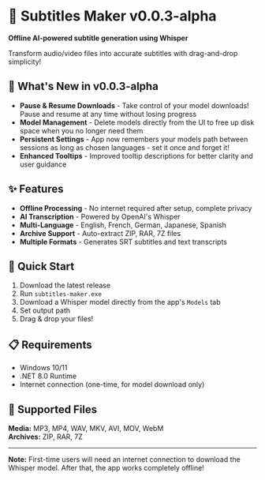 # 🎵 Subtitles Maker v0.0.3-alpha

**Offline AI-powered subtitle generation using Whisper**

Transform audio/video files into accurate subtitles with drag-and-drop simplicity!

## 🎉 What's New in v0.0.3-alpha

- **Pause & Resume Downloads** - Take control of your model downloads! Pause and resume at any time without losing progress
- **Model Management** - Delete models directly from the UI to free up disk space when you no longer need them
- **Persistent Settings** - App now remembers your models path between sessions as long as chosen languages - set it once and forget it!
- **Enhanced Tooltips** - Improved tooltip descriptions for better clarity and user guidance

## ✨ Features

- **Offline Processing** - No internet required after setup, complete privacy
- **AI Transcription** - Powered by OpenAI's Whisper
- **Multi-Language** - English, French, German, Japanese, Spanish
- **Archive Support** - Auto-extract ZIP, RAR, 7Z files
- **Multiple Formats** - Generates SRT subtitles and text transcripts

## 🚀 Quick Start

1. Download the latest release
2. Run `subtitles-maker.exe`
3. Download a Whisper model directly from the app's `Models` tab
4. Set output path
5. Drag & drop your files!

## 📋 Requirements

- Windows 10/11
- .NET 8.0 Runtime
- Internet connection (one-time, for model download only)

## 🎯 Supported Files

**Media:** MP3, MP4, WAV, MKV, AVI, MOV, WebM  
**Archives:** ZIP, RAR, 7Z

---

**Note:** First-time users will need an internet connection to download the Whisper model. After that, the app works completely offline!
